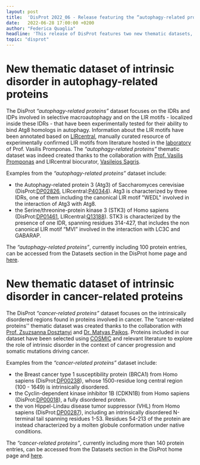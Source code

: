 ```yaml
---
layout: post
title:  'DisProt 2022_06 - Release featuring the “autophagy-related proteins” and “cancer-related proteins” datasets'
date:   2022-06-28 17:00:00 +0200
author: "Federica Quaglia"
headline: 'This release of DisProt features two new thematic datasets, “autophagy-related proteins” and “cancer-related proteins”, exploring the role played by intrinsically disordered regions (IDRs) and proteins (IDPs) in two main biological areas - autophagy and cancer.'
topic: "disprot"
---
```


# New thematic dataset of intrinsic disorder in autophagy-related proteins

The DisProt <i>“autophagy-related proteins”</i> dataset focuses on the IDRs and IDPs involved in selective macroautophagy and on the LIR motifs - localized inside these IDRs - that have been experimentally tested for their ability to bind Atg8 homologs in autophagy. Information about the LIR motifs have been annotated based on [LIRcentral][LIRcentral], manually curated resource of experimentally confirmed LIR motifs from literature hosted in the [laboratory][BRL-lab] of Prof. Vasilis Promponas. The <i>“autophagy-related proteins”</i> thematic dataset was indeed created thanks to the collaboration with [Prof. Vasilis Promponas][vasilis-promponas-linkedin] and LIRcentral biocurator, [Vasileios Sagris][vasileios-sagris-linkedin].

Examples from the <i>“autophagy-related proteins”</i> dataset include:
* the Autophagy-related protein 3 (Atg3) of Saccharomyces cerevisiae (DisProt:[DP02826][DP02826], LIRcentral:[P40344][P40344]). Atg3 is characterized by three IDRs, one of them including the canonical LIR motif "WEDL" involved in the interaction of Atg3 with Atg8.
* the Serine/threonine-protein kinase 3 (STK3) of Homo sapiens (DisProt:[DP01461][DP01461], LIRcentral:[Q13188][Q13188]). STK3 is characterized by the presence of one IDR, spanning residues 314-427, that includes the non canonical LIR motif “MVI” involved in the interaction with LC3C and GABARAP.

The <i>“autophagy-related proteins”</i>, currently including 100 protein entries, can be accessed from the Datasets section in the DisProt home page and [here][Autophagy].

# New thematic dataset of intrinsic disorder in cancer-related proteins

The DisProt <i>“cancer-related proteins”</i> dataset focuses on the intrinsically disordered regions found in proteins involved in cancer. The “cancer-related proteins'' thematic dataset was created thanks to the collaboration with [Prof. Zsuzsanna Dosztanyi][zsuzsanna-linkedin] and [Dr. Matyas Pajkos][pajkos-linkedin]. Proteins included in our dataset have been selected using [COSMIC][COSMIC] and relevant literature to explore the role of intrinsic disorder in the context of cancer progression and somatic mutations driving cancer.

Examples from the <i>“cancer-related proteins”</i> dataset include:
* the Breast cancer type 1 susceptibility protein (BRCA1) from Homo sapiens (DisProt:[DP00238][DP00238]), whose 1500-residue long central region (100 - 1649) is intrinsically disordered.
* the Cyclin-dependent kinase inhibitor 1B (CDKN1B) from Homo sapiens (DisProt:[DP00018][DP00018]), a fully disordered protein.
* the von Hippel-Lindau disease tumor suppressor (VHL) from Homo sapiens (DisProt:[DP00287][DP00287]), including an intrinsically disordered N-terminal tail spanning residues 1-53. Residues 54-213 of the protein are instead characterized by a molten globule conformation under native conditions. 

The <i>“cancer-related proteins”</i>, currently including more than 140 protein entries, can be accessed from the Datasets section in the DisProt home page and [here][Cancer].


[LIRcentral]: https://lircentral.eu/
[BRL-lab]: http://troodos.biol.ucy.ac.cy/BRLnew/drupal-7.0/?q=node/15
[vasilis-promponas-linkedin]: https://www.linkedin.com/in/vasilis-promponas-8540a81/
[vasileios-sagris-linkedin]: https://www.linkedin.com/in/vasileios-sagris-biocv/
[DP02826]: https://disprot.org/DP02826
[P40344]: http://www.lircentral.eu/protein.php?uniprotacc=P40344
[DP01461]: https://disprot.org/DP01461
[Q13188]: http://www.lircentral.eu/protein.php?uniprotacc=Q13188
[Autophagy]: https://disprot.org/browse?sort_field=disprot_id&sort_value=asc&page_size=20&page=0&release=current&show_ambiguous=true&show_obsolete=false&dataset=Autophagy-related%20proteins
[zsuzsanna-linkedin]: https://www.linkedin.com/in/doszt%C3%A1nyi-zsuzsanna-a149b37b/
[pajkos-linkedin]: https://www.linkedin.com/in/m%C3%A1ty%C3%A1s-pajkos-270a91204/
[COSMIC]: https://cancer.sanger.ac.uk/cosmic
[DP00238]: https://disprot.org/DP00238
[DP00018]: https://disprot.org/DP00018
[DP00287]: https://disprot.org/DP00287
[Cancer]: https://disprot.org/browse?sort_field=disprot_id&sort_value=asc&page_size=20&page=0&release=current&show_ambiguous=true&show_obsolete=false&dataset=Cancer-related%20proteins
